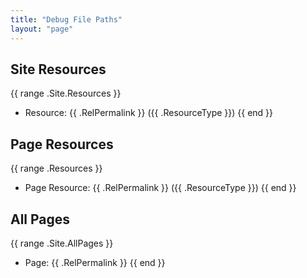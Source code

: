 ```yaml
---
title: "Debug File Paths"
layout: "page"
---
```


## Site Resources

{{ range .Site.Resources }}

* Resource: {{ .RelPermalink }} ({{ .ResourceType }})
{{ end }}

## Page Resources

{{ range .Resources }}

* Page Resource: {{ .RelPermalink }} ({{ .ResourceType }})
{{ end }}

## All Pages

{{ range .Site.AllPages }}

* Page: {{ .RelPermalink }}
{{ end }}
